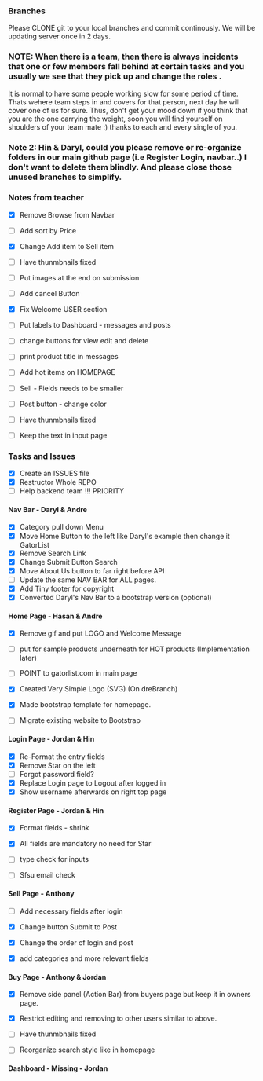 ### Branches
 Please CLONE git to your local branches and commit continously. 
 We will be updating server once in 2 days.

### NOTE: When there is a team, then there is always incidents that one or few members fall behind at certain tasks and you usually we see that they pick up and change the roles .
It is normal to have some people working slow for some period of time. Thats wehere team steps in and covers for that person, next day he will cover one of us for sure. Thus, don't get your 
mood down if you think that you are the one carrying the weight, soon you will find yourself on shoulders of your team mate :) thanks to each and every single of you.

### Note 2: Hin & Daryl, could you please remove or re-organize folders in our main github page (i.e Register Login, navbar..)  I don't want to delete them blindly. And please close those unused branches to simplify.


### Notes from teacher

- [x] Remove Browse from Navbar
- [ ] Add sort by Price
- [x] Change Add item to Sell item
- [ ] Have thunmbnails fixed
- [ ] Put images at the end on submission
- [ ] Add cancel Button
- [x] Fix Welcome USER section
- [ ] Put labels to Dashboard - messages and posts
- [ ] change buttons for view edit and delete
- [ ] print product title in messages
- [ ] Add hot items on HOMEPAGE
- [ ] Sell - Fields needs to be smaller
- [ ] Post button - change color
- [ ] Have thunmbnails fixed
- [ ] Keep the text in input page





### Tasks and Issues

- [x] Create an ISSUES file
- [x] Restructor Whole REPO
- [ ] Help backend team !!! PRIORITY

#### Nav Bar - Daryl & Andre

- [x] Category pull down Menu 
- [x] Move Home Button to the left like Daryl's example then change it GatorList
- [x] Remove Search Link
- [x] Change Submit Button Search
- [x] Move About Us button to far right before API
- [ ] Update the same NAV BAR for ALL pages.
- [x] Add Tiny footer for copyright
- [x] Converted Daryl's Nav Bar to a bootstrap version (optional)

#### Home Page - Hasan & Andre

- [x] Remove gif and put LOGO and Welcome Message
- [ ] put for sample products underneath for HOT products (Implementation later)
- [ ] POINT to gatorlist.com in main page
- [x] Created Very Simple Logo (SVG) (On dreBranch)
- [x] Made bootstrap template for homepage.
- [ ] Migrate existing website to Bootstrap


#### Login Page - Jordan & Hin

- [x] Re-Format the entry fields
- [x] Remove Star on the left
- [ ] Forgot password field?
- [x] Replace Login page to Logout after logged in
- [x] Show username afterwards on right top page

#### Register Page - Jordan & Hin

- [x] Format fields - shrink
- [x] All fields are mandatory no need for Star
- [ ] type check for inputs
- [ ] Sfsu email check


#### Sell Page - Anthony

- [ ] Add necessary fields after login
- [x] Change button Submit to Post
- [x] Change the order of login and post
- [x] add categories and more relevant fields


#### Buy Page - Anthony & Jordan

- [x] Remove side panel (Action Bar) from buyers page but keep it in owners page.
- [x] Restrict editing and removing to other users similar to above.
- [ ] Have thunmbnails fixed
- [ ] Reorganize search style like in homepage


#### Dashboard - Missing - Jordan

